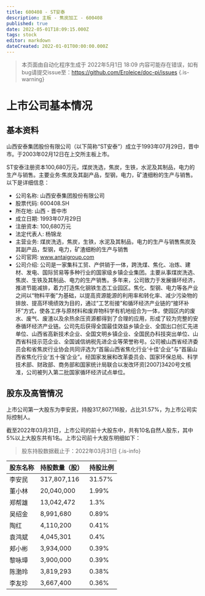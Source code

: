 ```yaml
---
title: 600408 - ST安泰
description: 主板 - 焦炭加工 - 600408
published: true
date: 2022-05-01T18:09:15.000Z
tags: stock
editor: markdown
dateCreated: 2022-01-01T00:00:00.000Z
---
```


> 本页面由自动化程序生成于 2022年5月1日 18:09
> 内容可能存在错误，如有bug请提交issue至：https://github.com/Eroleice/doc-pi/issues
{.is-warning}

# 上市公司基本情况

## 基本资料

山西安泰集团股份有限公司（以下简称“ST安泰”）成立于1993年07月29日，晋中市。于2003年02月12日在上交所主板上市。

ST安泰注册资本100,680万元，煤炭洗选，焦炭，生铁，水泥及其制品，电力的生产与销售。主要业务:焦炭及其副产品，型钢，电力，矿渣细粉的生产与销售。以下是详细信息：

- 公司名称: 山西安泰集团股份有限公司
- 股票代码: 600408.SH
- 所在地: 山西 - 晋中市
- 成立日期: 1993年07月29日
- 注册资本: 100,680万元
- 法定代表人: 杨锦龙
- 主营业务: 煤炭洗选，焦炭，生铁，水泥及其制品，电力的生产与销售焦炭及其副产品，型钢，电力，矿渣细粉的生产与销售
- 公司官网: www.antaigroup.com
- 公司介绍: 公司是一家集科工贸、产供销于一体，跨洗煤、焦化、冶炼、建材、发电、国际贸易等多种行业的国家级乡镇企业集团。主要从事煤炭洗选、焦炭、生铁及其制品、电力的生产销售。多年来，公司致力于发展循环经济，推进节能减排，着力打造焦化钢铁生态工业园区。焦化、型钢、电力等各产业之间以“物料平衡”为基础，以提高资源能源的利用率和转化率、减少污染物的排放、提高环境绩效为目的，通过“工艺衔接”和循环经济产业链的“接环补环”方式，使各工序与原材料和废弃物科学有机地组合为一体，使园区内的废水、废气、废渣以及余热余压资源都得到了合理的应用，形成了较为完整的安泰循环经济产业链。公司先后获得全国最佳效益乡镇企业、全国出口创汇先进单位、山西省高新技术企业、全国文明乡镇企业、全国民办科技突出单位、山西省科技示范企业、全国诚信纳税先进企业等荣誉称号。公司被山西省经济委员会和省焦炭行业协会共同评选为“首届山西省焦化行业‘十佳’企业”与“首届山西省焦化行业‘五十强’企业”。经国家发展和改革委员会、国家环保总局、科学技术部、财政部、商务部和国家统计局联合以发改环资[2007]3420号文核准，公司被列入第二批国家循环经济试点单位。


## 股东及高管情况

上市公司第一大股东为李安民，持股317,807,116股，占比31.57%，为上市公司实际控制人。

截至2022年03月31日，上市公司的前十大股东中，共有10名自然人股东，其中5%以上大股东共有1名。上市公司前十大股东明细如下：

> 股东持股数据截止于：2022年03月31日
{.is-info}

| 股东名称 | 持股数量（股） | 持股比例 |
| --- | --- | --- |
| 李安民 | 317,807,116 | 31.57% |
| 董小林 | 20,040,000 | 1.99% |
| 郑帮雄 | 13,042,472 | 1.3% |
| 吴绍金 | 8,991,680 | 0.89% |
| 陶红 | 4,110,200 | 0.41% |
| 袁鸿斌 | 4,045,301 | 0.4% |
| 郏小彬 | 3,934,000 | 0.39% |
| 黎咏璋 | 3,900,000 | 0.39% |
| 陈渤玲 | 3,819,293 | 0.38% |
| 李友珍 | 3,667,400 | 0.36% |




